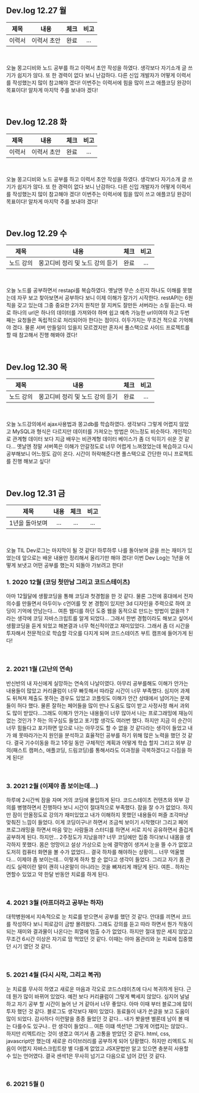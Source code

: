 ## Dev.log 12.27 월

  |제목|내용|체크|비고|
|:------:|:------:|:------:|:------:|
|이력서|이력서 초안|완료|...|

<br />

오늘 몽고디비와 노드 공부를 하고 이력서 초안 작성을 하였다. 생각보다 자기소개 글 쓰기가 쉽지가 않다. 또 한 경력이 없다 보니 난감하다. 다른 신입 개발자가 어떻게 이력서를 작성했는지 많이 참고해야 겠다! 이번주는 이력서에 힘을 많이 쓰고 애플코딩 완강이 목표이다! 알차게 마지막 주를 보내야 겠다!

<br />

## Dev.log 12.28 화

  |제목|내용|체크|비고|
|:------:|:------:|:------:|:------:|
|이력서|이력서 초안|완료|...|

<br />

오늘 몽고디비와 노드 공부를 하고 이력서 초안 작성을 하였다. 생각보다 자기소개 글 쓰기가 쉽지가 않다. 또 한 경력이 없다 보니 난감하다. 다른 신입 개발자가 어떻게 이력서를 작성했는지 많이 참고해야 겠다! 이번주는 이력서에 힘을 많이 쓰고 애플코딩 완강이 목표이다! 알차게 마지막 주를 보내야 겠다!

<br />

## Dev.log 12.29 수

  |제목|내용|체크|비고|
|:------:|:------:|:------:|:------:|
|노드 강의|몽고디비 정리 및 노드 강의 듣기|완료|...|

<br />

오늘 노드를 공부하면서 restapi를 복습하였다. 옛날엔 무슨 소린지 하나도 이해를 못했는데 자꾸 보고 찾아보면서 공부하다 보니 이제 이해가 잘가기 시작한다. restAPI는 6원칙을 갖고 있는데 그중 중요한 2가지 원칙만 잘 지켜도 잘만든 서버라는 소릴 듣는다. 바로 하나의 url은 하나의 데이터를 가져와야 하며 쉽고 예측 가능한 url이여야 하고 두번째는 요청들은 독립적으로 처리되어아 한다는 점이다. 이두가지는 무조건 적으로 기억해야 겠다. 물론 서버 만들일이 있을지 모르겠지만 혼자서 풀스택으로 사이드 프로젝트를 할 때 참고해서 진행 해봐야 겠다! 

<br />

## Dev.log 12.30 목

  |제목|내용|체크|비고|
|:------:|:------:|:------:|:------:|
|노드 강의|몽고디비 정리 및 노드 강의 듣기|완료|...|

<br />

오늘 노드강의에서 ajax사용법과 몽고db를 학습하였다. 생각보다 그렇게 어렵지 않았고 MySQL과 형식은 다르지만 데이터를 가져오는 방법은 어느정도 비슷하다. 개인적으로 관계형 데이터 보다 지금 배우는 비관계형 데이터 베이스가 좀 더 익히기 쉬운 것 같다... 옛날엔 정말 서버쪽은 이해가 안갈정도로 너무 어렵게 느껴졌었는데 복습하고 다시 공부해보니 어느정도 감이 온다. 시간이 허락해준다면 풀스택으로 간단한 미니 프로젝트를 진행 해보고 싶다!

<br />

## Dev.log 12.31 금

  |제목|내용|체크|비고|
|:------:|:------:|:------:|:------:|
|1년을 돌아보며|...|...|...|

<br />

오늘 TIL Dev로그는 마지막이 될 것 같다! 하루하루 나를 돌아보며 글을 쓰는 재미가 있었는데 앞으로는 배운 내용만 정리해서 올리기만 해야 겠다! 이번 Dev Log는 1년을 어떻게 보냇고 어떤 공부를 했는지 되돌아 가보려고 한다!  

### 1. 2020 12월 (코딩 첫만남 그리고 코드스테이츠)
아마 12월달에 생활코딩을 통해 코딩과 첫경험을 한 것 같다. 물론 그전에 홍대에서 전자 의수를 만들면서 아두이누 c언어를 맛 본 경험이 있지만 3d 디자인을 주력으로 하여 코딩이 기억에 안남는다... 여튼 웹디를 하던 도중 웹을 동적으로 만드는 방법이 없을까 ? 라는 생각에 코딩 자바스크립트를 알게 되었다... 그래서 한번 경험이라도 해보고 싶어서 생활코딩을 듣게 되었고 해본결과 너무 혁신적이였고 재미있었다. 그래서 좀 더 시간을 투자해서 전문적으로 학습할 각오를 다지게 되며 코드스테이츠 부트 캠프에 들어가게 된다!

<br />

### 2. 2021 1월 (고난의 연속)
반신반의 내 자신에게 실망하는 연속의 나날이였다. 아무리 공부를해도 이해가 안가는 내용들이 많았고 커리큘럼이 너무 빠듯해서 따라갈 시간이 너무 부족했다. 심지어 과제도 뒤쳐져 제출도 못하는 경우도 있었고 코플릿도 이해가 안간 상태에서 넘어가는 문제들이 허다 했다. 물론 잘하는 페어들을 많이 만나 도움도 많이 받고 사정사정 해서 과외도 많이 받았다...그래도 이해가 안가는 내용들이 너무 많아서 나는 프로그래밍에 재능이 없는 것인가 ? 하는 의구심도 들었고 포기할 생각도 여러번 했다. 하지만 지금 이 순간이 너무 힘들다고 포기하면 앞으로 나는 아무것도 할 수 없을 것 같다라는 생각이 들었고 내가 왜 못따라가는지 원인을 분석하고 효율적인 공부를 하기 위해 많은 노력을 했던 것 같다. 결국 기수이동을 하고 1주일 동안 구체적인 계획과 어떻게 학습 할지 그리고 외부 강의(패스트 캠퍼스, 애플코딩, 드림코딩)를 통해서라도 이과정을 극복하겠다고 다짐을 하게 된다!

<br />

### 3. 2021 2월 (이제야 좀 보이는데...)
하루에 2시간씩 잠을 자며 거의 코딩에 몰입하게 된다. 코드스테이츠 컨텐츠와 외부 강의를 병행하면서 진행하다 보니 시간이 절대적으로 부족했다. 잠을 잘 수가 없었다. 하지만 잠이 안올정도로 강의가 재미있었고 내가 이해하지 못했던 내용들이 퍼즐 조각마냥 맞춰진 느낌이 들었다. 이게 코딩이구나! 하면서 조금씩 보이기 시작했다! 그리고 페어 프로그래밍을 하면서 마음 맞는 사람들과 스터디를 하면서 서로 지식 공유하면서 즐겁게 공부하게 된다. 하지만... 2주정도가 지났을까? 너무 코딩에만 집중 하다보니 내몸을 생각하지 못했다. 몸은 엉망이고 설상 가상으로 눈에 결막염이 생겨서 눈을 뜰 수가 없었고 도저히 컴퓨터 화면을 볼 수가 없었다... 결국 하차를 해야하는 상황이... 너무 억울했다... 이제야 좀 보이는데... 이렇게 하차 할 순 없다고 생각이 들었다. 그리고 자기 몸 관리도 실력이란 말이 괜히 나온말이 아니라는 것을 뼈져리게 깨닫게 된다. 여튼.. 하차는 면할수 있었고 약 한달 반동안 치료를 하게 된다.

<br />

### 4. 2021 3월 (아프더라고 공부는 하자)
대학병원에서 지속적으로 눈 치료를 받으면서 공부를 했던 것 같다. 안대를 끼면서 코드를 작성하다 보니 피로감이 금방 몰려왔다. 그래도 강의를 듣고 따라 하면서 뭔가 작동이 되는 재미와 결과물이 나온다는 희열에 멈출 수가 없었다. 하지만 절대 밤은 세지 않았고 무조건 6시간 이상은 자기로 맘 먹었던 것 같다. 이때는 아마 몸관리와 눈 치료에 집중했던 시기 였던 것 같다.

<br />

### 5. 2021 4월 (다시 시작, 그리고 복귀)
눈 치료를 무사히 하였고 새로운 마음과 각오로 코드스테이츠에 다시 복귀하게 된다. 근데 뭔가 많이 바뀌어 있었다. 예전 보다 커리큘럼이 그렇게 빡세지 않았다. 심지어 널널하고 자기 공부 할 시간이 늘어 난 거 같아서 너무 좋았다. 아마 이때 부터 블로그에 많이 투자 했던 것 같다. 블로그도 생각보다 재미 있었다. 동료들이 내가 쓴글을 보고 도움이 많이 되었다. 감사하다 이런말을 종종 들었던 것 같다... 내가 봣을땐 별론데 남이 볼 때는 다를수도 있구나.. 란 생각이 들었다... 여튼 이떄 섹션1은 그렇게 어렵지는 않았다.. 하지만 리엑트라는 것이 생겼고 여기서 좀 고통을 받았던 것 같다. html, css, javascript만 했는데 새로운 라이브러리를 공부하게 되어 당황했다. 하지만 리엑트도 처음이 어렵지 자바스크립트랑 별 다를게 없었고 JSX문법만 알고 있으면 충분히 사용할 수 있는 언어였다. 결국 센셕1은 무사히 넘기고 다음으로 넘어 갔던 것 같다.

<br />

### 6. 2021 5월 ()


<br />